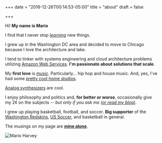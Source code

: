 +++
date = "2016-12-26T00:14:53-05:00"
title = "about"
draft = false

+++

Hi! **My name is Mario** 

I find that I never stop [*learning*](https://github.com/mar-io) new things.

I grew up in the Washington DC area and decided to move to Chicago because I love the architecture and lake.

I tend to tinker with systems engineering and cloud architecture problems utilizing [Amazon Web Services](https://aws.amazon.com/). __I'm passionate about solutions that scale__.

My **first love** is [*music*](https://badmadrad.bandcamp.com). Particularly... hip hop and house music. And, yes, I've had some [pretty cool home studios](https://vimeo.com/18892572).

[Analog synthesizers](https://www.moogmusic.com/legacy/moog-product-timeline) are cool.

I enjoy philosophy and politics and, **for better or worse**, occasionally give my 2¢ on the subjects -- *but only if you ask me [(or read my blog)](https://marioharvey.com)*.

I grew up playing basketball, football, and soccer. **Big supporter** of the [Washington Redskins](http://www.redskins.com/), [US Soccer](http://www.ussoccer.com/), and basketball in general.

The musings on my page are [**mine alone**](https://www.linkedin.com/in/marioharvey).

![Mario Harvey](https://s3.us-east-2.amazonaws.com/marioharvey.com-media/marioharvey.jpg)
